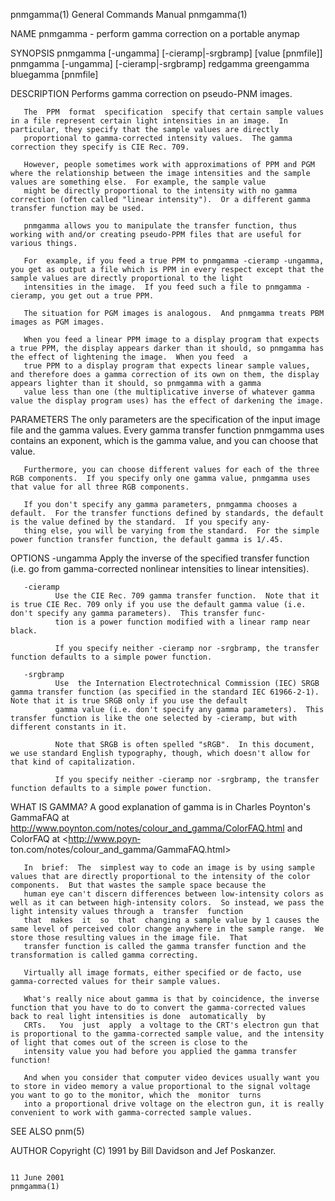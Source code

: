 pnmgamma(1)                                                                             General Commands Manual                                                                            pnmgamma(1)

NAME
       pnmgamma - perform gamma correction on a portable anymap

SYNOPSIS
       pnmgamma [-ungamma] [-cieramp|-srgbramp] [value [pnmfile]]
       pnmgamma [-ungamma] [-cieramp|-srgbramp] redgamma greengamma bluegamma [pnmfile]

DESCRIPTION
       Performs gamma correction on pseudo-PNM images.

       The  PPM  format  specification  specify that certain sample values in a file represent certain light intensities in an image.  In particular, they specify that the sample values are directly
       proportional to gamma-corrected intensity values.  The gamma correction they specify is CIE Rec. 709.

       However, people sometimes work with approximations of PPM and PGM where the relationship between the image intensities and the sample values are something else.  For example, the sample value
       might be directly proportional to the intensity with no gamma correction (often called "linear intensity").  Or a different gamma transfer function may be used.

       pnmgamma allows you to manipulate the transfer function, thus working with and/or creating pseudo-PPM files that are useful for various things.

       For  example, if you feed a true PPM to pnmgamma -cieramp -ungamma, you get as output a file which is PPM in every respect except that the sample values are directly proportional to the light
       intensities in the image.  If you feed such a file to pnmgamma -cieramp, you get out a true PPM.

       The situation for PGM images is analogous.  And pnmgamma treats PBM images as PGM images.

       When you feed a linear PPM image to a display program that expects a true PPM, the display appears darker than it should, so pnmgamma has the effect of lightening the image.  When you feed  a
       true PPM to a display program that expects linear sample values, and therefore does a gamma correction of its own on them, the display appears lighter than it should, so pnmgamma with a gamma
       value less than one (the multiplicative inverse of whatever gamma value the display program uses) has the effect of darkening the image.

PARAMETERS
       The only parameters are the specification of the input image file and the gamma values.  Every gamma transfer function pnmgamma uses contains an exponent, which is the gamma  value,  and  you
       can choose that value.

       Furthermore, you can choose different values for each of the three RGB components.  If you specify only one gamma value, pnmgamma uses that value for all three RGB components.

       If you don't specify any gamma parameters, pnmgamma chooses a default.  For the transfer functions defined by standards, the default is the value defined by the standard.  If you specify any‐
       thing else, you will be varying from the standard.  For the simple power function transfer function, the default gamma is 1/.45.

OPTIONS
       -ungamma
              Apply the inverse of the specified transfer function (i.e. go from gamma-corrected nonlinear intensities to linear intensities).

       -cieramp
              Use the CIE Rec. 709 gamma transfer function.  Note that it is true CIE Rec. 709 only if you use the default gamma value (i.e. don't specify any gamma parameters).  This transfer func‐
              tion is a power function modified with a linear ramp near black.

              If you specify neither -cieramp nor -srgbramp, the transfer function defaults to a simple power function.

       -srgbramp
              Use  the Internation Electrotechnical Commission (IEC) SRGB gamma transfer function (as specified in the standard IEC 61966-2-1).  Note that it is true SRGB only if you use the default
              gamma value (i.e. don't specify any gamma parameters).  This transfer function is like the one selected by -cieramp, but with different constants in it.

              Note that SRGB is often spelled "sRGB".  In this document, we use standard English typography, though, which doesn't allow for that kind of capitalization.

              If you specify neither -cieramp nor -srgbramp, the transfer function defaults to a simple power function.

WHAT IS GAMMA?
       A   good   explanation   of   gamma   is   in   Charles   Poynton's   GammaFAQ    at   <http://www.poynton.com/notes/colour_and_gamma/ColorFAQ.html>   and   ColorFAQ   at    <http://www.poyn‐
       ton.com/notes/colour_and_gamma/GammaFAQ.html>

       In  brief:  The  simplest way to code an image is by using sample values that are directly proportional to the intensity of the color components.  But that wastes the sample space because the
       human eye can't discern differences between low-intensity colors as well as it can between high-intensity colors.  So instead, we pass the light intensity values through a  transfer  function
       that  makes  it  so  that  changing a sample value by 1 causes the same level of perceived color change anywhere in the sample range.  We store those resulting values in the image file.  That
       transfer function is called the gamma transfer function and the transformation is called gamma correcting.

       Virtually all image formats, either specified or de facto, use gamma-corrected values for their sample values.

       What's really nice about gamma is that by coincidence, the inverse function that you have to do to convert the gamma-corrected values back to real light intensities is done  automatically  by
       CRTs.   You  just  apply  a voltage to the CRT's electron gun that is proportional to the gamma-corrected sample value, and the intensity of light that comes out of the screen is close to the
       intensity value you had before you applied the gamma transfer function!

       And when you consider that computer video devices usually want you to store in video memory a value proportional to the signal voltage you want to go to the monitor, which the  monitor  turns
       into a proportional drive voltage on the electron gun, it is really convenient to work with gamma-corrected sample values.

SEE ALSO
       pnm(5)

AUTHOR
       Copyright (C) 1991 by Bill Davidson and Jef Poskanzer.

                                                                                             11 June 2001                                                                                  pnmgamma(1)
